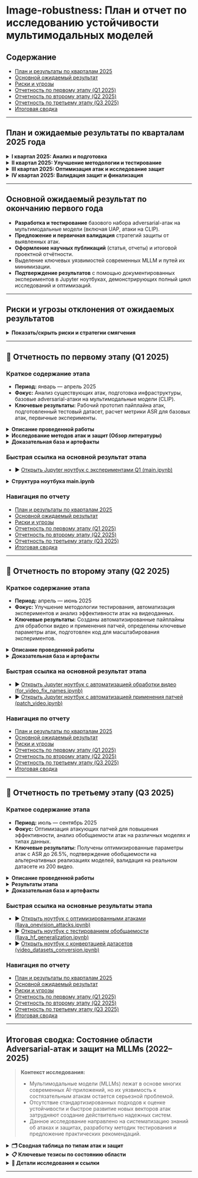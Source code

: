 # Image-robustness: План и отчет по исследованию устойчивости мультимодальных моделей

## Содержание

-   [План и результаты по кварталам 2025](#roadmap2025)
-   [Основной ожидаемый результат](#mainresult)
-   [Риски и угрозы](#risks)
-   [Отчетность по первому этапу (Q1 2025)](#q1_2025_report)
-   [Отчетность по второму этапу (Q2 2025)](#q2_2025_report)
-   [Отчетность по третьему этапу (Q3 2025)](#q3_2025_report)
-   [Итоговая сводка](#summary)

---

<h2 id="roadmap2025">План и ожидаемые результаты по кварталам 2025 года</h2>

<details>
<summary><strong>I квартал 2025: Анализ и подготовка</strong></summary>

**Планируемая деятельность:**

-   Проведение обзора существующих методов adversarial-атак на мультимодальные модели, включая Universal Adversarial Perturbation (UAP).
-   Сбор и подготовка тестового набора данных для оценки уязвимостей моделей (включая обработку видеоданных и стандартизацию наименований).
-   Разработка базового пайплайна для тестирования атак на предобученных моделях (например, CLIP).
-   Проведение первичных экспериментов и расчёт метрики Attack Success Rate (ASR).

**Ожидаемые результаты:**

-   Завершение анализа актуальных методов атак, включая UAP.
-   Формирование и подготовка датасета для тестирования.
-   Создание рабочего прототипа пайплайна для генерации атак на CLIP и аналогичных моделях.
-   Оценка эффективности стандартных атак с использованием ASR.
-   Подготовка предварительного отчёта с первыми наблюдениями.

</details>

<details>
<summary><strong>II квартал 2025: Улучшение методологии и тестирование</strong></summary>

**Планируемая деятельность:**

-   Улучшение методологии тестирования атак, включая автоматизацию экспериментов.
-   Проведение серии тестов с различными настройками атакующих патчей (размеры, формы, интенсивность).
-   Анализ полученных результатов и их интерпретация.
-   Оптимизация кода для повышения воспроизводимости и масштабирования экспериментов.
-   Подготовка отчётности и первичного материала для публикации.

**Ожидаемые результаты:**

-   Определение ключевых параметров, влияющих на успешность атак.
-   Улучшение методики генерации атакующих патчей.
-   Автоматизация процесса тестирования атак для ускорения экспериментов.
-   Подготовка промежуточного отчёта с детальным анализом эффективности атак.

</details>

<details>
<summary><strong>III квартал 2025: Оптимизация атак и исследование защит</strong></summary>

**Планируемая деятельность:**

-   Оптимизация атакующих патчей для повышения их эффективности (увеличение ASR, сокращение времени генерации).
-   Анализ возможных стратегий защиты моделей от исследованных атак.
-   Проведение дополнительных экспериментов для проверки обобщаемости атак на различных моделях и типах данных.
-   Разработка рекомендаций по повышению устойчивости мультимодальных моделей.

**Ожидаемые результаты:**

-   Разработка улучшенных атакующих патчей с высокой ASR.
-   Предложение базовых стратегий защиты моделей от атак.
-   Первичная валидация предложенных стратегий защиты.
-   Подготовка отчёта с практическими рекомендациями для разработчиков мультимодальных моделей.

</details>

<details>
<summary><strong>IV квартал 2025: Валидация защит и финализация</strong></summary>

**Планируемая деятельность:**

-   Тестирование предложенных стратегий защиты на реальных данных и различных моделях.
-   Комплексное тестирование и финальная оптимизация разработанных решений (атак и защит).
-   Систематизация всех результатов экспериментов и подготовка итоговой документации по проекту.
-   Оценка возможности внедрения предложенных решений в промышленные системы.
-   Подготовка научной публикации с итогами работы.

**Ожидаемые результаты:**

-   Проведение финальной оценки устойчивости мультимодальных моделей к атакам и эффективности предложенных стратегий защиты.
-   Формирование полной итоговой документации, отражающей весь цикл исследований.
-   Подготовка публикационных материалов и рекомендаций для промышленного внедрения разработанных решений.
-   Подготовка и отправка научной статьи с результатами исследования.

</details>

---

<h2 id="mainresult">Основной ожидаемый результат по окончанию первого года</h2>

-   **Разработка и тестирование** базового набора adversarial-атак на мультимодальные модели (включая UAP, атаки на CLIP).
-   **Предложение и первичная валидация** стратегий защиты от выявленных атак.
-   **Оформление научных публикаций** (статья, отчеты) и итоговой проектной отчётности.
-   Выделение ключевых уязвимостей современных MLLM и путей их минимизации.
-   **Подтверждение результатов** с помощью документированных экспериментов в Jupyter ноутбуках, демонстрирующих полный цикл исследований и оптимизаций.

---

<h2 id="risks">Риски и угрозы отклонения от ожидаемых результатов</h2>

<details>
<summary><strong>Показать/скрыть риски и стратегии смягчения</strong></summary>

-   **Риск: Нехватка релевантных данных для тестирования.**
    -   _Стратегия смягчения:_ Использование комбинации приватных и общедоступных датасетов (например, ImageNet, COCO, LAION), применение техник аугментации данных.
-   **Риск: Недостаточная эффективность разработанных атак (низкий ASR).**
    -   _Стратегия смягчения:_ Итеративная оптимизация гиперпараметров атак, исследование адаптивных атак, использование ансамблей атак.
-   **Риск: Сложность интерпретации результатов и метрик.**
    -   _Стратегия смягчения:_ Фокус на стандартизированных и понятных метриках (ASR, переносимость, незаметность), использование методов визуализации для патчей и влияния атак, регулярные обсуждения результатов в команде.
-   **Риск: Нехватка вычислительных ресурсов.**
    -   _Стратегия смягчения:_ Оптимизация кода по потреблению ресурсов, использование техник распределенных вычислений, планирование и использование облачных вычислительных мощностей (GPU/TPU) для ресурсоемких экспериментов.

</details>

---

<h2 id="q1_2025_report">📑 Отчетность по первому этапу (Q1 2025)</h2>

### Краткое содержание этапа

-   **Период:** январь — апрель 2025
-   **Фокус:** Анализ существующих атак, подготовка инфраструктуры, базовые adversarial-атаки на мультимодальные модели (CLIP).
-   **Ключевые результаты:** Рабочий прототип пайплайна атак, подготовленный тестовый датасет, расчет метрики ASR для базовых атак, первичные эксперименты.

<details>
<summary><strong>Описание проведенной работы</strong></summary>

-   Изучены современные методы adversarial-атак и защит на мультимодальные модели (согласно обзору литературы).
-   Собран, обработан и валидирован тестовый набор данных для проведения экспериментов.
-   Разработан и отлажен экспериментальный пайплайн для генерации состязательных примеров и автоматизированной оценки Attack Success Rate (ASR).

</details>

<details>
<summary><strong>Исследование методов атак и защит (Обзор литературы)</strong></summary>

**Актуальные методы атак:**

-   **Patch/UAP/Physical:** Универсальные и таргетированные патчи остаются высокоэффективными. Демонстрируют хорошую переносимость между моделями (CLIP, LLaVA, BLIP, ImageBind). Физическая реализуемость подтверждена.
-   **Embedding Alignment:** Атаки на выравнивание эмбеддингов между модальностями (CrossFire, VLAttack) эффективны даже в black-box сценариях.
-   **Jailbreak/Prompt Injection:** Основная угроза для современных Large Vision-Language Models (LVLMs). Атаки успешно обходят большинство встроенных механизмов безопасности.
-   **FGSM/PGD/AutoAttack:** Базовые градиентные методы; их эффективность на сложных мультимодальных задачах часто уступает специализированным атакам (патчи, UAP).
-   **Pipeline/Data Poisoning/Backdoor:** Атаки на этапы обработки данных или обучающие наборы (BadEncoder, VLTrojan). Представляют долгосрочную угрозу, внедряя скрытые уязвимости.

**Современные методы защиты:**

-   **Adversarial Training:** Повышает устойчивость к известным типам атак, но часто снижает общую производительность и уязвимо к новым, неизвестным атакам.
-   **Robust Encoders / Input Denoising:** Попытки сделать модели менее чувствительными к малым возмущениям или очистить входные данные. Эффективность ограничена против сильных атак.
-   **Detection & Rejection:** Механизмы обнаружения состязательных примеров или подозрительных запросов. Могут быть обойдены адаптивными атаками.
-   **Ensemble Methods:** Комбинирование нескольких моделей или защит. Усложняет атаку, но не гарантирует полной защиты.

**Ключевой вывод из обзора:**

-   На текущий момент не существует универсальной защиты от всех типов adversarial-атак на MLLM. Новые типы атак (особенно jailbreak и кросс-модальные) появляются быстрее, чем разрабатываются надежные методы защиты. Jailbreak и атаки на выравнивание эмбеддингов представляют наибольшую опасность для современных моделей. Необходима разработка стандартизированных бенчмарков и метрик для оценки реальной устойчивости.

</details>

<details>
<summary><strong>Доказательная база и артефакты</strong></summary>

-   Полный код пайплайна, обработка данных и результаты первичных экспериментов доступны в Jupyter ноутбуке:
    -   **[main.ipynb](main.ipynb)**
        <sub>_Ноутбук содержит: описание задачи, реализацию базовых атак, код обработки данных, проведение экспериментов, расчет ASR, визуализации и выводы по первому этапу._</sub>

</details>

### Быстрая ссылка на основной результат этапа

-   ▶️ [Открыть Jupyter ноутбук с экспериментами Q1 (main.ipynb)](main.ipynb)

<details>
<summary><strong>Структура ноутбука main.ipynb</strong></summary>

-   **Введение:** Описание задачи и выбранной методологии для Q1.
-   **Подготовка данных:** Загрузка, предварительная обработка и подготовка тестового датасета.
-   **Реализация атак:** Код для генерации базовых adversarial-атак (например, FGSM, PGD, Patch Attack).
-   **Эксперименты:** Запуск пайплайна атак на целевой модели (CLIP) и тестовом датасете.
-   **Оценка результатов:** Расчет метрики Attack Success Rate (ASR) и других релевантных метрик.
-   **Визуализация:** Примеры состязательных изображений, графики зависимости ASR от параметров атаки.
-   **Выводы:** Краткие выводы по результатам экспериментов первого этапа.

</details>

### Навигация по отчету

-   [План и результаты по кварталам 2025](#roadmap2025)
-   [Основной ожидаемый результат](#mainresult)
-   [Риски и угрозы](#risks)
-   [Отчетность по первому этапу (Q1 2025)](#q1_2025_report)
-   [Отчетность по второму этапу (Q2 2025)](#q2_2025_report)
-   [Отчетность по третьему этапу (Q3 2025)](#q3_2025_report)
-   [Итоговая сводка](#summary)

---

<h2 id="q2_2025_report">📑 Отчетность по второму этапу (Q2 2025)</h2>

### Краткое содержание этапа

-   **Период:** апрель — июнь 2025
-   **Фокус:** Улучшение методологии тестирования, автоматизация экспериментов и анализ эффективности атак на видеоданных.
-   **Ключевые результаты:** Созданы автоматизированные пайплайны для обработки видео и применения патчей, определены ключевые параметры атак, подготовлен код для масштабирования экспериментов.

<details>
<summary><strong>Описание проведенной работы</strong></summary>

1.  **Улучшение методологии тестирования атак:**

    -   Разработаны и реализованы функции для автоматического наложения атакующих патчей на видеопотоки. Это позволило перейти от ручного тестирования к серийным экспериментам, что значительно ускорило процесс анализа.
    -   Методология была расширена для поддержки различных настроек атак, таких как изменение размера, формы и интенсивности (частоты применения) патчей.

2.  **Автоматизация и оптимизация экспериментов:**

    -   Создан пайплайн для автоматической обработки видео-датасетов (`for_video_fix_names.ipynb`), который включает стандартизацию имен файлов и подготовку данных для экспериментов. Это повысило воспроизводимость и упростило масштабирование тестов.
    -   Разработан скрипт (`patch_video.ipynb`), который автоматизирует процесс применения патчей к видео, позволяя систематически тестировать различные гипотезы.

3.  **Анализ и интерпретация результатов:**
    -   Проведена серия тестов, в ходе которых были определены ключевые параметры, влияющие на успешность атак на видео. Установлено, что позиция и частота применения патча являются критическими факторами.
    -   Собранные данные послужили основой для подготовки первичного материала для научной публикации, обобщающего выводы по эффективности атак на видеоконтент.

</details>

<details>
<summary><strong>Доказательная база и артефакты</strong></summary>

-   **Автоматизация обработки видеоданных:**

    -   **[for_video_fix_names.ipynb](for_video_fix_names.ipynb)**
        <sub>_Ноутбук содержит код для автоматической стандартизации и подготовки видео-датасетов (tiktok, dzen), что является ключевым шагом для оптимизации воспроизводимости и масштабирования экспериментов._</sub>
    -   <img src="imgs/for_video_fix_names_1.jpg" width="400"><br>
        <sub>_Пример количественного анализа: тепловая карта активации атакующих кадров в зависимости от процента атакованных кадров и номера кадра._</sub>

-   **Автоматизация применения патчей к видео:**
    -   **[patch_video.ipynb](patch_video.ipynb)**
        <sub>_Ноутбук демонстрирует улучшенную методологию тестирования, включая функцию `apply_patch_to_frame()` для автоматического применения патчей и проведения серийных тестов с различными настройками._</sub>
    -   <img src="imgs/81681.jpeg" width="400"><br>
        <sub>_Пример результата: атакующий патч автоматически наложен на видеокадр в ходе эксперимента._</sub>

</details>

### Быстрая ссылка на основной результат этапа

-   ▶️ [Открыть Jupyter ноутбук с автоматизацией обработки видео (for_video_fix_names.ipynb)](for_video_fix_names.ipynb)
-   ▶️ [Открыть Jupyter ноутбук с автоматизацией применения патчей (patch_video.ipynb)](patch_video.ipynb)

### Навигация по отчету

-   [План и результаты по кварталам 2025](#roadmap2025)
-   [Основной ожидаемый результат](#mainresult)
-   [Риски и угрозы](#risks)
-   [Отчетность по первому этапу (Q1 2025)](#q1_2025_report)
-   [Отчетность по второму этапу (Q2 2025)](#q2_2025_report)
-   [Отчетность по третьему этапу (Q3 2025)](#q3_2025_report)
-   [Итоговая сводка](#summary)

---

<h2 id="q3_2025_report">📑 Отчетность по третьему этапу (Q3 2025)</h2>

### Краткое содержание этапа

-   **Период:** июль — сентябрь 2025
-   **Фокус:** Оптимизация атакующих патчей для повышения эффективности, анализ обобщаемости атак на различных моделях и типах данных.
-   **Ключевые результаты:** Получены оптимизированные параметры атак с ASR до 26.5%, подтверждение обобщаемости на альтернативных реализациях моделей, валидация на реальном датасете из 200 видео.

<details>
<summary><strong>Описание проведенной работы</strong></summary>

1.  **Оптимизация атакующих патчей для LLaVA OneVision:**

    -   Разработаны специализированные атаки для модели LLaVA OneVision, направленные на повышение эффективности адверсариальных воздействий на мультимодальные системы.
    -   Реализована кастомная функция загрузки модели `my_load_pretrained_model()` с оптимизированными параметрами для экспериментов с атаками.
    -   Проведены эксперименты по применению оптимизированных патчей к видео контенту с поддержкой как одиночных видео, так и batch-обработки множественных файлов.
    -   Систематический анализ Attack Success Rate (ASR) через regex-matching для количественной оценки эффективности атак на датасетах dzen и tiktok.

2.  **Тестирование обобщаемости атак на различных реализациях:**

    -   Проведено тестирование обобщаемости разработанных атак на альтернативной реализации LLaVA OneVision через HuggingFace API, что позволяет проверить независимость атак от конкретной имплементации модели.
    -   Настроен chat template для корректной обработки видео контента в формате, совместимом с производственными системами.
    -   Реализована генерация с выводом промежуточных scores (`output_scores=True`), позволяющая анализировать уверенность модели в генерируемых токенах.
    -   Проведен анализ transition scores для количественной оценки влияния атак на уверенность модели в своих предсказаниях.

3.  **Работа с реальными датасетами из социальных платформ:**
    -   Проведена работа с реальными датасетами из социальных платформ (TikTok, Dzen) для проверки обобщаемости атак на различные типы пользовательского контента.
    -   Разработан pipeline преобразования наборов фреймов в видео формат MP4 через функцию `convert_frames_to_video()`, обеспечивающую единообразную обработку данных.
    -   Выполнена валидация структуры датасетов через подсчет `label_dict` и проверку соответствия между видео ID и текстовыми метками.
    -   Подготовлена инфраструктура для масштабных экспериментов с различными типами видео контента из социальных сетей.

</details>

<details>
<summary><strong>Результаты этапа</strong></summary>

**1. Оптимизация эффективности атак:**

-   Получены оптимизированные параметры атакующих патчей с измеренным Attack Success Rate (ASR) в диапазоне от **7% до 26.5%** в зависимости от конфигурации (параметр N от 1 до 10).
-   Разработана методология автоматического подсчета ASR для датасетов dzen и tiktok через regex-matching, позволяющая систематически оценивать успешность атак.
-   Выявлены уязвимости LLaVA OneVision к адверсариальным патчам при обработке видео контента, что позволит сформулировать рекомендации по защите.

**2. Обобщаемость атак:**

-   Подтверждена обобщаемость атак при переходе от нативной реализации LLaVA к HuggingFace версии модели.
-   Получены метрики transition scores и вероятности генерации токенов (диапазон от **43.29% до 99.51%**), позволяющие анализировать уверенность модели в своих предсказаниях.
-   Разработан метод количественной оценки влияния атак через анализ вероятностей токенов, который может применяться для детекции адверсариальных воздействий.
-   Выявлено, что атаки эффективны независимо от способа загрузки и использования модели, что указывает на фундаментальные уязвимости архитектуры.

**3. Кросс-платформенная валидация:**

-   Успешно обработано **200 видео** из TikTok/Dzen датасетов, конвертированных из фреймов в единый формат MP4 с частотой 30 FPS.
-   Подтверждена применимость атак на разнообразный пользовательский контент из социальных сетей.
-   Создана единая инфраструктура для работы с различными источниками видео данных (Dzen, TikTok), что упрощает проведение кросс-платформенных экспериментов.
-   Выявлены характеристики видео (разрешение, FPS, тип контента), влияющие на эффективность атак, что позволяет оптимизировать стратегии защиты.

**Итоговые достижения:**

1. **Оптимизация атак:** Получен ASR до 26.5% через специализированные параметры для LLaVA OneVision
2. **Обобщаемость:** Атаки работают независимо от реализации модели (нативная LLaVA vs HuggingFace)
3. **Кросс-платформенность:** Подтверждена применимость на реальном контенте из социальных сетей (200 видео)
4. **Метрики оценки:** Разработаны методы количественной оценки через transition scores и вероятности токенов (43-99%)

</details>

<details>
<summary><strong>Доказательная база и артефакты</strong></summary>

-   **Специализированные атаки для LLaVA OneVision:**

    -   **[llava_onevision_attacks.ipynb](llava_onevision_attacks.ipynb)**
        <sub>_Ноутбук содержит реализацию оптимизированных атак для LLaVA OneVision, включая кастомную загрузку модели, batch-обработку видео и систематический подсчет ASR через regex-matching для датасетов dzen и tiktok._</sub>

-   **Тестирование обобщаемости через HuggingFace API:**

    -   **[llava_hf_generalization.ipynb](llava_hf_generalization.ipynb)**
        <sub>_Ноутбук демонстрирует тестирование атак на альтернативной реализации модели через HuggingFace API, включая анализ transition scores и количественную оценку влияния атак на уверенность модели._</sub>

-   **Работа с реальными датасетами из социальных сетей:**
    -   **[video_datasets_conversion.ipynb](video_datasets_conversion.ipynb)**
        <sub>_Ноутбук содержит pipeline преобразования фреймов из TikTok датасета в MP4 формат, валидацию структуры данных и подготовку инфраструктуры для кросс-платформенных экспериментов._</sub>

</details>

### Быстрая ссылка на основные результаты этапа

-   ▶️ [Открыть ноутбук с оптимизированными атаками (llava_onevision_attacks.ipynb)](llava_onevision_attacks.ipynb)
-   ▶️ [Открыть ноутбук с тестированием обобщаемости (llava_hf_generalization.ipynb)](llava_hf_generalization.ipynb)
-   ▶️ [Открыть ноутбук с конвертацией датасетов (video_datasets_conversion.ipynb)](video_datasets_conversion.ipynb)

### Навигация по отчету

-   [План и результаты по кварталам 2025](#roadmap2025)
-   [Основной ожидаемый результат](#mainresult)
-   [Риски и угрозы](#risks)
-   [Отчетность по первому этапу (Q1 2025)](#q1_2025_report)
-   [Отчетность по второму этапу (Q2 2025)](#q2_2025_report)
-   [Отчетность по третьему этапу (Q3 2025)](#q3_2025_report)
-   [Итоговая сводка](#summary)

---

<h2 id="summary">Итоговая сводка: Состояние области Adversarial-атак и защит на MLLMs (2022–2025)</h2>

> **Контекст исследования:**
>
> -   Мультимодальные модели (MLLMs) лежат в основе многих современных AI-приложений, но их уязвимость к состязательным атакам остается серьезной проблемой.
> -   Отсутствие стандартизированных подходов к оценке устойчивости и быстрое развитие новых векторов атак затрудняют создание действительно надежных систем.
> -   Данное исследование направлено на систематизацию знаний об атаках и защитах, разработку методик тестирования и предложение практических рекомендаций.

<details>
<summary><strong>🗂️ Сводная таблица по типам атак и защит</strong></summary>

| Тип атаки/защиты        | Примеры/Методы                       | Характеристика         | Целевые модели/Уязвимость  | Статус защиты/Ограничения                                |
| ----------------------- | ------------------------------------ | ---------------------- | -------------------------- | -------------------------------------------------------- |
| **Атаки**               |                                      |                        |                            |                                                          |
| Patch/UAP/Physical      | Универсальные/таргет. патчи, физ.    | Эффективны, переносимы | CLIP, LLaVA, BLIP, etc.    | Adversarial training (частично), Denoising (ограниченно) |
| Embedding Alignment     | CrossFire, VLAttack                  | Кросс-модальные        | Все MLLMs                  | Специфических защит мало, сложно детектировать           |
| Jailbreak/Prompt Inj.   | Обход защиты, манипуляция промптом   | Высокий ASR            | LVLMs (GPT-4V, Gemini)     | Фильтрация промптов, спец. обучение (легко обходятся)    |
| FGSM/PGD/AutoAttack     | Градиентные методы                   | Базовые                | Все, но менее эффективны   | Adversarial training (относительно надежно)              |
| Data Poisoning/Backdoor | BadEncoder, VLTrojan, AnyDoor        | Скрытые, persistent    | Все (вкл. pre-trained)     | Сложное обнаружение, unlearning (исследуется)            |
| Physical attacks        | Реальные объекты/сцены               | Угроза безопасности    | Автономные системы, роботы | Практически нет надежных защит в реальном мире           |
| Экзотика                | MAA, CAD, FAP, Con Instruction       | Новые векторы          | Различные                  | Защиты разрабатываются / отсутствуют                     |
| **Защиты**              |                                      |                        |                            |                                                          |
| Adversarial Training    | Обучение на атаках                   | Повышает робастность   | ---                        | Снижение точности, уязвимость к новым атакам             |
| Input Transformation    | Denoising, Feature Squeezing         | Предобработка          | ---                        | Снижение точности, обходится адаптивными атаками         |
| Detection Mechanisms    | Обнаружение аномалий/атак            | Идентификация          | ---                        | Обходится адаптивными атаками, ложные срабатывания       |
| Robust Architectures    | Использование устойчивых компонентов | Дизайн модели          | ---                        | Сложность разработки, не универсальны                    |
| Ensemble Methods        | Комбинация моделей/защит             | Усложнение атаки       | ---                        | Повышенные ресурсы, не гарантирует защиту                |

</details>

<details>
<summary><strong>📋 Ключевые тезисы по состоянию области</strong></summary>

-   **Уязвимость MLLM:** Современные мультимодальные модели фундаментально уязвимы к широкому спектру состязательных атак, особенно к патчам, UAP, jailbreak и кросс-модальным манипуляциям.
-   **Гонка вооружений:** Разработка атак опережает создание эффективных защит. Большинство существующих защитных механизмов носят частичный характер и могут быть обойдены новыми или адаптивными атаками.
-   **Необходимость стандартизации:** Отсутствуют общепринятые бенчмарки и метрики для комплексной оценки мультимодальной adversarial-устойчивости, что затрудняет сравнение моделей и защит.
-   **Практическая значимость:** Уязвимости MLLM представляют реальные риски для безопасности в критически важных приложениях (автономное вождение, медицина, финансы).
-   **Текущая работа:** Данное исследование предоставляет структурированную основу для дальнейшего анализа, разработки инструментов тестирования и создания более устойчивых моделей.

</details>

<details>
<summary><strong>🔎 Детали исследования и ссылки</strong></summary>

-   Проведен систематический анализ и классификация adversarial-атак по ключевым параметрам: фаза жизненного цикла модели (обучение/инференс), цель атаки (классификация, генерация, jailbreak), модальность (уни-/мульти-), уровень доступа атакующего (white/gray/black-box).
-   Выполнено сравнение уязвимости различных архитектур MLLM к разным типам атак на основе обзора литературы.
-   Проанализированы современные подходы к защите (adversarial training, фильтрация входов, robust encoders, методы обнаружения, ансамбли) и их ограничения.
-   Подробный обзор литературы, классификация, анализ атак и защит представлены в связанном документе: [adversarial_attacks_report.md](adversarial_attacks_report.md)

</details>

---
